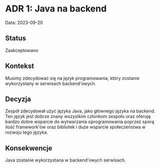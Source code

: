 # ADR 1: Java na backend

Data: 2023-09-20

## Status
Zaakceptowano

## Kontekst
Musimy zdecydować się na język programowania, który zostanie wykorzystany w serwisach backend'owych.

## Decyzja
Zespół zdecydował użyć języka Java, jako głównego języka na backend. Ten język jest dobrze znany wszystkim 
członkom zespołu oraz oferuję bardzo dobre wsparcie do wytwarzania oprogramowania poprzez sporą ilość 
framework'ów oraz bibliotek i duże wsparcie społeczeństwa w rozwoju tego języka.

## Konsekwencje
Java zostanie wykorzystana w backend'owych serwisach.